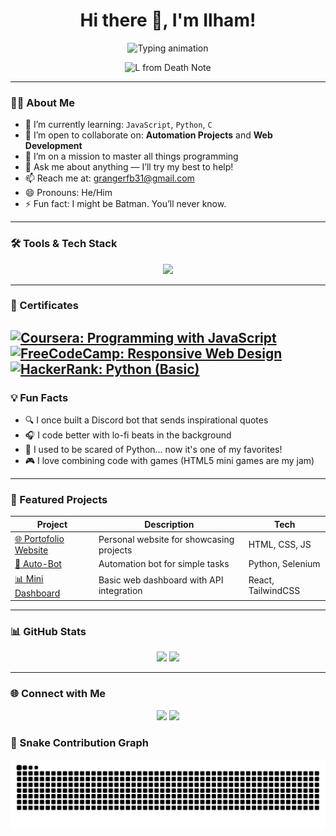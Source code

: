 <h1 align="center">Hi there 👋, I'm Ilham!</h1>

<p align="center">
  <img src="https://readme-typing-svg.herokuapp.com?font=Fira+Code&weight=500&size=22&pause=1000&color=00F7FF&vCenter=true&width=435&lines=Code+Explorer+%F0%9F%9A%80;Learning+JavaScript%2C+Python%2C+C...;Web+Developer+%7C+Automation+Enthusiast;Always+curious%2C+always+coding+%F0%9F%A4%96" alt="Typing animation" />
</p>
<p align="center">
  <img src="https://media1.giphy.com/media/v1.Y2lkPTc5MGI3NjExaWxhZ3Z6YjB2YXl2OWV3NXBueTllN2gyN2kxc240bWlyeHM0ZGRqaiZlcD12MV9pbnRlcm5hbF9naWZfYnlfaWQmY3Q9Zw/12wK5ab2fH2OLm/giphy.gif" width="340" alt="L from Death Note" />
</p>

---

### 🧑‍💻 About Me

- 🌱 I’m currently learning: `JavaScript`, `Python`, `C`
- 👯 I’m open to collaborate on: **Automation Projects** and **Web Development**
- 🤔 I’m on a mission to master all things programming
- 💬 Ask me about anything — I’ll try my best to help!
- 📫 Reach me at: <a href="mailto:grangerfb31@gmail.com">grangerfb31@gmail.com</a>
- 😄 Pronouns: He/Him  
- ⚡ Fun fact: I might be Batman. You’ll never know.

---

### 🛠️ Tools & Tech Stack

<p align="center">
  <img src="https://skillicons.dev/icons?i=html,css,js,py,c,nodejs,tailwind,react,flask,django&perline=5" />
</p>

---

### 📜 Certificates

[![Coursera: Programming with JavaScript](https://img.shields.io/badge/Coursera-JavaScript-blue?style=flat-square&logo=coursera)](https://www.coursera.org/account/accomplishments/certificate/ABC123456)
[![FreeCodeCamp: Responsive Web Design](https://img.shields.io/badge/FreeCodeCamp-Responsive_Design-brightgreen?style=flat-square&logo=freecodecamp)](https://freecodecamp.org/certification/username/responsive-web-design)
[![HackerRank: Python (Basic)](https://img.shields.io/badge/HackerRank-Python_Basic-green?style=flat-square&logo=hackerrank)](https://www.hackerrank.com/certificates/ABCDEF)
---

### 💡 Fun Facts

- 🔍 I once built a Discord bot that sends inspirational quotes
- 🎧 I code better with lo-fi beats in the background
- 🐍 I used to be scared of Python... now it's one of my favorites!
- 🎮 I love combining code with games (HTML5 mini games are my jam)

---

### 🧩 Featured Projects

| Project | Description | Tech |
|--------|-------------|------|
| [🌐 Portofolio Website](https://github.com/WildsXD/portofolio) | Personal website for showcasing projects | HTML, CSS, JS |
| [🤖 Auto-Bot](https://github.com/WildsXD/auto-bot) | Automation bot for simple tasks | Python, Selenium |
| [📊 Mini Dashboard](https://github.com/WildsXD/dashboard-app) | Basic web dashboard with API integration | React, TailwindCSS |

---

### 📊 GitHub Stats

<p align="center">
  <img src="https://github-readme-stats.vercel.app/api?username=WildsXD&show_icons=true&hide_border=true&title_color=00f7ff&icon_color=79ff97&text_color=ffffff&bg_color=0d1117" height="180"/>
  <img src="https://github-readme-stats.vercel.app/api/top-langs/?username=WildsXD&layout=compact&langs_count=8&hide_border=true&bg_color=0d1117&text_color=ffffff&title_color=00f7ff" height="180"/>
</p>

---

### 🌐 Connect with Me

<p align="center">
  <a href="mailto:grangerfb31@gmail.com"><img src="https://img.shields.io/badge/Email-EA4335?style=for-the-badge&logo=gmail&logoColor=white" /></a>
  <a href="https://github.com/WildsXD"><img src="https://img.shields.io/badge/GitHub-WildsXD-181717?style=for-the-badge&logo=github&logoColor=white" /></a>
</p>

### 🐍 Snake Contribution Graph

![snake gif](https://github.com/WildsXD/WildsXD/blob/output/github-snake.svg)
